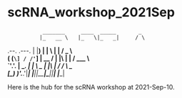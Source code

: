 # scRNA_workshop_2021Sep


               _______     ____  _____       _       
              |_   __ \   |_   \|_   _|     / \      
 .--.   .---.   | |__) |    |   \ | |      / _ \     
( (`\] / /'`\]  |  __ /     | |\ \| |     / ___ \    
 `'.'. | \__.  _| |  \ \_  _| |_\   |_  _/ /   \ \_  
[\__) )'.___.'|____| |___||_____|\____||____| |____| 


Here is the hub for the scRNA workshop at 2021-Sep-10.
